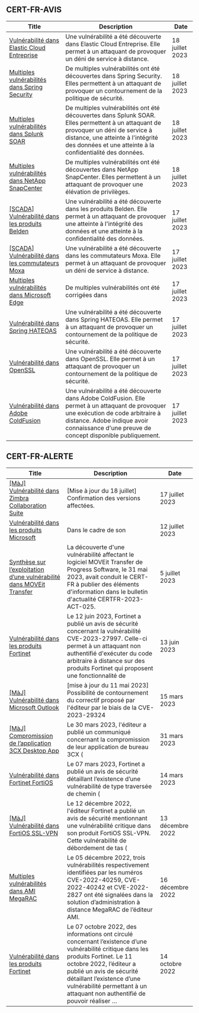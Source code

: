 
## CERT-FR-AVIS
|Title|Description|Date|
|---|---|---|
| [Vulnérabilité dans Elastic Cloud Entreprise](https://www.cert.ssi.gouv.fr/avis/CERTFR-2023-AVI-0558/) | Une vulnérabilité a été découverte dans Elastic Cloud Entreprise. Elle permet à un attaquant de provoquer un déni de service à distance. | 18 juillet 2023 |
| [Multiples vulnérabilités dans Spring Security](https://www.cert.ssi.gouv.fr/avis/CERTFR-2023-AVI-0557/) | De multiples vulnérabilités ont été découvertes dans Spring Security. Elles permettent à un attaquant de provoquer un contournement de la politique de sécurité. | 18 juillet 2023 |
| [Multiples vulnérabilités dans Splunk SOAR](https://www.cert.ssi.gouv.fr/avis/CERTFR-2023-AVI-0556/) | De multiples vulnérabilités ont été découvertes dans Splunk SOAR. Elles permettent à un attaquant de provoquer un déni de service à distance, une atteinte à l'intégrité des données et une atteinte à la confidentialité des données. | 18 juillet 2023 |
| [Multiples vulnérabilités dans NetApp SnapCenter](https://www.cert.ssi.gouv.fr/avis/CERTFR-2023-AVI-0555/) | De multiples vulnérabilités ont été découvertes dans NetApp SnapCenter. Elles permettent à un attaquant de provoquer une élévation de privilèges. | 18 juillet 2023 |
| [[SCADA] Vulnérabilité dans les produits Belden](https://www.cert.ssi.gouv.fr/avis/CERTFR-2023-AVI-0554/) | Une vulnérabilité a été découverte dans les produits Belden. Elle permet à un attaquant de provoquer une atteinte à l'intégrité des données et une atteinte à la confidentialité des données. | 17 juillet 2023 |
| [[SCADA] Vulnérabilité dans les commutateurs Moxa](https://www.cert.ssi.gouv.fr/avis/CERTFR-2023-AVI-0553/) | Une vulnérabilité a été découverte dans les commutateurs Moxa. Elle permet à un attaquant de provoquer un déni de service à distance. | 17 juillet 2023 |
| [Multiples vulnérabilités dans Microsoft Edge](https://www.cert.ssi.gouv.fr/avis/CERTFR-2023-AVI-0552/) | De multiples vulnérabilités ont été corrigées dans  | 17 juillet 2023 |
| [Vulnérabilité dans Spring HATEOAS](https://www.cert.ssi.gouv.fr/avis/CERTFR-2023-AVI-0551/) | Une vulnérabilité a été découverte dans Spring HATEOAS. Elle permet à un attaquant de provoquer un contournement de la politique de sécurité. | 17 juillet 2023 |
| [Vulnérabilité dans OpenSSL](https://www.cert.ssi.gouv.fr/avis/CERTFR-2023-AVI-0550/) | Une vulnérabilité a été découverte dans OpenSSL. Elle permet à un attaquant de provoquer un contournement de la politique de sécurité. | 17 juillet 2023 |
| [Vulnérabilité dans Adobe ColdFusion](https://www.cert.ssi.gouv.fr/avis/CERTFR-2023-AVI-0549/) | Une vulnérabilité a été découverte dans Adobe ColdFusion. Elle permet à un attaquant de provoquer une exécution de code arbitraire à distance. Adobe indique avoir connaissance d'une preuve de concept disponible publiquement. | 17 juillet 2023 |
## CERT-FR-ALERTE
|Title|Description|Date|
|---|---|---|
| [[MàJ] Vulnérabilité dans Zimbra Collaboration Suite](https://www.cert.ssi.gouv.fr/alerte/CERTFR-2023-ALE-007/) | [Mise à jour du 18 juillet] Confirmation des versions affectées. | 17 juillet 2023 |
| [Vulnérabilité dans les produits Microsoft](https://www.cert.ssi.gouv.fr/alerte/CERTFR-2023-ALE-006/) | Dans le cadre de son  | 12 juillet 2023 |
| [Synthèse sur l’exploitation d’une vulnérabilité dans MOVEit Transfer](https://www.cert.ssi.gouv.fr/alerte/CERTFR-2023-ALE-005/) | La découverte d'une vulnérabilité affectant le logiciel MOVEit Transfer de Progress Software, le 31 mai 2023, avait conduit le CERT-FR à publier des éléments d'information dans le bulletin d'actualité CERTFR-2023-ACT-025. | 5 juillet 2023 |
| [Vulnérabilité dans les produits Fortinet](https://www.cert.ssi.gouv.fr/alerte/CERTFR-2023-ALE-004/) | Le 12 juin 2023, Fortinet a publié un avis de sécurité concernant la vulnérabilité CVE-2023-27997. Celle-ci permet à un attaquant non authentifié d'exécuter du code arbitraire à distance sur des produits Fortinet qui proposent une fonctionnalité de  | 13 juin 2023 |
| [[MàJ] Vulnérabilité dans Microsoft Outlook](https://www.cert.ssi.gouv.fr/alerte/CERTFR-2023-ALE-002/) | [mise à jour du 11 mai 2023] Possibilité de contournement du correctif proposé par l'éditeur par le biais de la CVE-2023-29324 | 15 mars 2023 |
| [[MàJ] Compromission de l’application 3CX Desktop App](https://www.cert.ssi.gouv.fr/alerte/CERTFR-2023-ALE-003/) | Le 30 mars 2023, l'éditeur a publié un communiqué concernant la compromission de leur application de bureau 3CX ( | 31 mars 2023 |
| [Vulnérabilité dans Fortinet FortiOS](https://www.cert.ssi.gouv.fr/alerte/CERTFR-2023-ALE-001/) | Le 07 mars 2023, Fortinet a publié un avis de sécurité détaillant l’existence d’une vulnérabilité de type traversée de chemin ( | 14 mars 2023 |
| [[MàJ] Vulnérabilité dans FortiOS SSL-VPN](https://www.cert.ssi.gouv.fr/alerte/CERTFR-2022-ALE-012/) | Le 12 décembre 2022, l'éditeur Fortinet a publié un avis de sécurité mentionnant une vulnérabilité critique dans son produit FortiOS SSL-VPN. Cette vulnérabilité de débordement de tas ( | 13 décembre 2022 |
| [Multiples vulnérabilités dans AMI MegaRAC](https://www.cert.ssi.gouv.fr/alerte/CERTFR-2022-ALE-014/) | Le 05 décembre 2022, trois vulnérabilités respectivement identifiées par les numéros CVE-2022-40259, CVE-2022-40242 et CVE-2022-2827 ont été signalées dans la solution d’administration à distance MegaRAC de l’éditeur AMI. | 16 décembre 2022 |
| [Vulnérabilité dans les produits Fortinet](https://www.cert.ssi.gouv.fr/alerte/CERTFR-2022-ALE-011/) | Le 07 octobre 2022, des informations ont circulé concernant l’existence d’une vulnérabilité critique dans les produits Fortinet. Le 11 octobre 2022, l’éditeur a publié un avis de sécurité détaillant l’existence d’une vulnérabilité permettant à un attaquant non authentifié de pouvoir réaliser … | 14 octobre 2022 |
